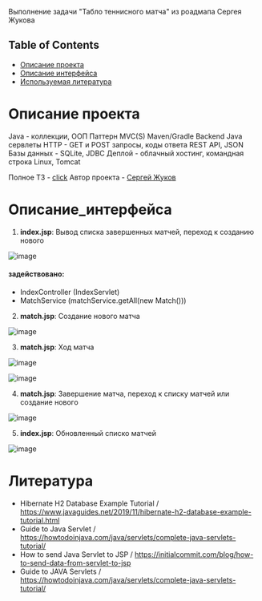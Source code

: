 Выполнение задачи "Табло теннисного матча"  из роадмапа Сергея Жукова

## Table of Contents
- [Описание проекта](#Описание_проекта)
- [Описание интерфейса](#Описание_интерфейса)
- [Используемая литература](#Литература)

# Описание проекта

Java - коллекции, ООП
Паттерн MVC(S)
Maven/Gradle
Backend
Java сервлеты
HTTP - GET и POST запросы, коды ответа
REST API, JSON
Базы данных - SQLite, JDBC
Деплой - облачный хостинг, командная строка Linux, Tomcat

Полное ТЗ - [click](https://zhukovsd.github.io/java-backend-learning-course/Projects/TennisScoreboard/)
Автор проекта - [Сергей Жуков](https://github.com/zhukovsd)

# Описание_интерфейса

1. **index.jsp**: Вывод списка завершенных матчей, переход к созданию нового

![image](https://github.com/user-attachments/assets/1ab99004-c84b-4b1b-9d5e-fa2344d97ddd)

#### задействовано:
- IndexController (IndexServlet) 
- MatchService (matchService.getAll(new Match()))

2. **match.jsp**: Создание нового матча

![image](https://github.com/user-attachments/assets/1dc01f18-890c-4a82-8547-b09a45fae2cf)

3. **match.jsp**: Ход матча

![image](https://github.com/user-attachments/assets/cae80bb8-2f02-443f-b65a-86f4aae05a5b)

![image](https://github.com/user-attachments/assets/b78ace8f-e633-4b72-aeca-3b36f2f8e26c)

4. **match.jsp**: Завершение матча, переход к списку матчей или создание нового

![image](https://github.com/user-attachments/assets/89d19366-83ba-45f6-a9e0-dc0bbe96fb97)

5. **index.jsp**: Обновленный списко матчей

![image](https://github.com/user-attachments/assets/bf5e7c33-958a-4ea1-abc8-76741cd5950f)

# Литература

- Hibernate H2 Database Example Tutorial / https://www.javaguides.net/2019/11/hibernate-h2-database-example-tutorial.html
- Guide to Java Servlet / https://howtodoinjava.com/java/servlets/complete-java-servlets-tutorial/
- How to send Java Servlet to JSP / https://initialcommit.com/blog/how-to-send-data-from-servlet-to-jsp
- Guide to JAVA Servlets / https://howtodoinjava.com/java/servlets/complete-java-servlets-tutorial/







